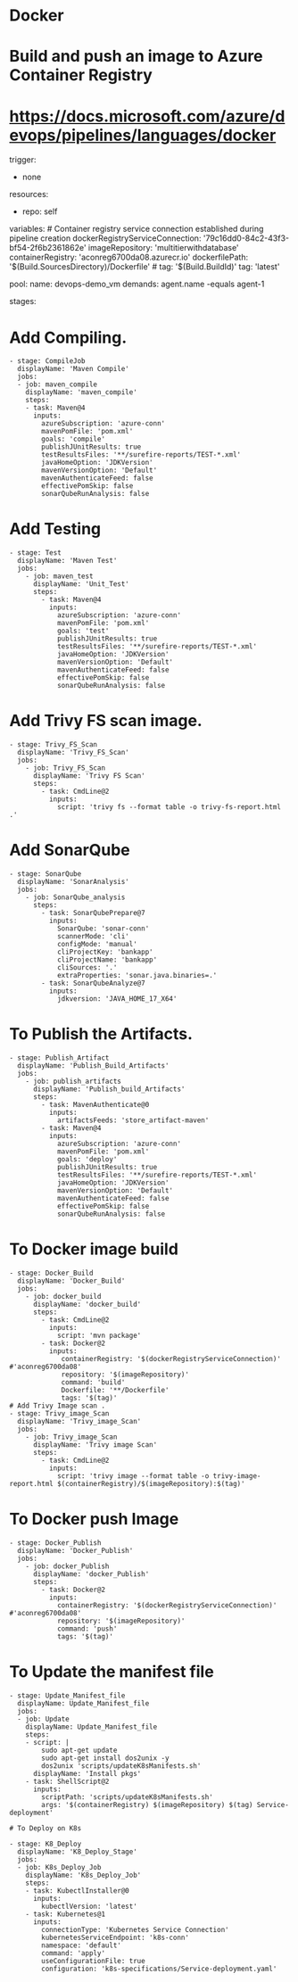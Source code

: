 # Docker
# Build and push an image to Azure Container Registry
# https://docs.microsoft.com/azure/devops/pipelines/languages/docker

trigger:
  - none
  
resources:
  - repo: self
  
variables:
    # Container registry service connection established during pipeline creation
    dockerRegistryServiceConnection: '79c16dd0-84c2-43f3-bf54-2f6b2361862e'
    imageRepository: 'multitierwithdatabase'
    containerRegistry: 'aconreg6700da08.azurecr.io'
    dockerfilePath: '$(Build.SourcesDirectory)/Dockerfile'
    # tag: '$(Build.BuildId)'
    tag: 'latest'
  
pool:
    name: devops-demo_vm
    demands: agent.name -equals agent-1
  
stages:
  # Add Compiling.
    - stage: CompileJob
      displayName: 'Maven Compile'
      jobs:
      - job: maven_compile
        displayName: 'maven_compile'
        steps:
        - task: Maven@4
          inputs:
            azureSubscription: 'azure-conn'
            mavenPomFile: 'pom.xml'
            goals: 'compile'
            publishJUnitResults: true
            testResultsFiles: '**/surefire-reports/TEST-*.xml'
            javaHomeOption: 'JDKVersion'
            mavenVersionOption: 'Default'
            mavenAuthenticateFeed: false
            effectivePomSkip: false
            sonarQubeRunAnalysis: false
  
  # Add Testing
    - stage: Test
      displayName: 'Maven Test'
      jobs:
        - job: maven_test
          displayName: 'Unit_Test'
          steps:
            - task: Maven@4
              inputs:
                azureSubscription: 'azure-conn'
                mavenPomFile: 'pom.xml'
                goals: 'test'
                publishJUnitResults: true
                testResultsFiles: '**/surefire-reports/TEST-*.xml'
                javaHomeOption: 'JDKVersion'
                mavenVersionOption: 'Default'
                mavenAuthenticateFeed: false
                effectivePomSkip: false
                sonarQubeRunAnalysis: false
  
  # Add Trivy FS scan image.  
    - stage: Trivy_FS_Scan
      displayName: 'Trivy_FS_Scan'
      jobs:
        - job: Trivy_FS_Scan
          displayName: 'Trivy FS Scan'       
          steps:
            - task: CmdLine@2
              inputs:
                script: 'trivy fs --format table -o trivy-fs-report.html .'
  
  # Add SonarQube  
    - stage: SonarQube
      displayName: 'SonarAnalysis'
      jobs:
        - job: SonarQube_analysis
          steps:
            - task: SonarQubePrepare@7
              inputs:
                SonarQube: 'sonar-conn'
                scannerMode: 'cli'
                configMode: 'manual'
                cliProjectKey: 'bankapp'
                cliProjectName: 'bankapp'
                cliSources: '.'
                extraProperties: 'sonar.java.binaries=.' 
            - task: SonarQubeAnalyze@7
              inputs:
                jdkversion: 'JAVA_HOME_17_X64'
  
  # To Publish the Artifacts.
    - stage: Publish_Artifact
      displayName: 'Publish_Build_Artifacts'
      jobs:
        - job: publish_artifacts
          displayName: 'Publish_build_Artifacts'
          steps:
            - task: MavenAuthenticate@0
              inputs:
                artifactsFeeds: 'store_artifact-maven'
            - task: Maven@4
              inputs:
                azureSubscription: 'azure-conn'
                mavenPomFile: 'pom.xml'
                goals: 'deploy'
                publishJUnitResults: true
                testResultsFiles: '**/surefire-reports/TEST-*.xml'
                javaHomeOption: 'JDKVersion'
                mavenVersionOption: 'Default'
                mavenAuthenticateFeed: false
                effectivePomSkip: false
                sonarQubeRunAnalysis: false
  
  # To Docker image build 
    - stage: Docker_Build          
      displayName: 'Docker_Build'
      jobs:
        - job: docker_build
          displayName: 'docker_build'
          steps:
            - task: CmdLine@2
              inputs:
                script: 'mvn package'
            - task: Docker@2
              inputs:
                 containerRegistry: '$(dockerRegistryServiceConnection)'   #'aconreg6700da08'
                 repository: '$(imageRepository)'
                 command: 'build'
                 Dockerfile: '**/Dockerfile'
                 tags: '$(tag)'
    # Add Trivy Image scan .  
    - stage: Trivy_image_Scan
      displayName: 'Trivy_image_Scan'
      jobs:
        - job: Trivy_image_Scan
          displayName: 'Trivy image Scan'       
          steps:
            - task: CmdLine@2
              inputs:
                script: 'trivy image --format table -o trivy-image-report.html $(containerRegistry)/$(imageRepository):$(tag)'
  
  # To Docker push Image
    - stage: Docker_Publish          
      displayName: 'Docker_Publish'
      jobs:
        - job: docker_Publish
          displayName: 'docker_Publish'
          steps:
            - task: Docker@2
              inputs:
                containerRegistry: '$(dockerRegistryServiceConnection)'   #'aconreg6700da08'
                repository: '$(imageRepository)'
                command: 'push'
                tags: '$(tag)'
  
# To Update the manifest file
    - stage: Update_Manifest_file
      displayName: Update_Manifest_file
      jobs:
      - job: Update
        displayName: Update_Manifest_file
        steps:
        - script: |
            sudo apt-get update
            sudo apt-get install dos2unix -y
            dos2unix 'scripts/updateK8sManifests.sh'
          displayName: 'Install pkgs'
        - task: ShellScript@2
          inputs:  
            scriptPath: 'scripts/updateK8sManifests.sh'
            args: '$(containerRegistry) $(imageRepository) $(tag) Service-deployment'
    
    # To Deploy on K8s
    
    - stage: K8_Deploy
      displayName: 'K8_Deploy_Stage'
      jobs:
      - job: K8s_Deploy_Job
        displayName: 'K8s_Deploy_Job'
        steps:
        - task: KubectlInstaller@0
          inputs:
            kubectlVersion: 'latest'
        - task: Kubernetes@1
          inputs:
            connectionType: 'Kubernetes Service Connection'
            kubernetesServiceEndpoint: 'k8s-conn'
            namespace: 'default'
            command: 'apply'
            useConfigurationFile: true
            configuration: 'k8s-specifications/Service-deployment.yaml'